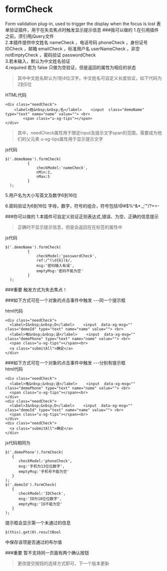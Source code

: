 # formCheck
Form validation plug-in, used to trigger the display when the focus is lost
表单验证插件，用于在失去焦点时触发显示提示信息
###我可以做的
1.在引用插件之前，须引用jQuery文件  
2.本插件提供中文姓名 nameCheck ，电话号码 phoneCheck ，身份证号 IDCheck ，邮箱 emailCheck ，标准用户名 userNameCheck ，非空 notEmptyCheck ，密码验证 passwordCheck   
3.若未输入，默认为中文姓名验证   
4.required 若为 false 只做为空验证，但是返回的属性为相应的状态

>其中中文姓名默认为1到4位汉字。中文姓名可自定义长度验证，如下代码为2到5位  


HTML代码
```
<div class="needCheck">
	<label>姓&nbsp;&nbsp;名</label>    <input  class="demoName" type="text" name="name" value=""> <br>
        <span class="u-xg-tips"></span>
</div>
```

>其中，needCheck属性用于限定input及提示文字span的范围，需要成为他们的父元素
>u-xg-tips属性用于显示提示文字  


js代码
```
$('.demoName').formCheck(
          {
              checkModel:'nameCheck',
              nMin:2,
              nMax:5
          }
  );
```

5.用户名为大小写英文及数字6到16位

6.密码验证为6到16位 字母，数字，符号的组合，符号包括!@#$%^&*.,;'"/?+=-

###你可以做的
1.本插件可自定义验证正则表达式,错误、为空、正确的信息提示
>正确时不显示提示信息，但是会返回在在标签的属性中

js代码
```
$('.demoName').formCheck(
          {
              checkModel:'passwordCheck',
              ref:/^(\d{6})$/,
              msg:'密码输入有误',
              emptyMsg:'密码不能为空'
          }
  );
```

###重要
触发方式为失去焦点！

###如下方式可在一个对象的点击事件中触发 ---同一个提示框 

html代码
```
<div class="needCheck">
  <label>I&nbsp;&nbsp;D</label>    <input  data-xg-msg="" class="demoId" type="text" name="name" value=""> <br>
  <label>电&nbsp;&nbsp;话</label>    <input  data-xg-msg="" class="demoPhone" type="text" name="name" value=""> <br>
  <span class="u-xg-tips"></span><br>
  <a class="submitAll">确定</a>
</div>
```

###如下方式可在一个对象的点击事件中触发 ---分别有提示框   
html代码
```
<div class="needCheck">
  <label>电&nbsp;&nbsp;话</label>    <input  data-xg-msg="" class="demoPhone" type="text" name="name" value=""> <br>
  <span class="u-xg-tips"></span><br>
</div>
<div class="needCheck">
  <label>I&nbsp;&nbsp;D</label>    <input  data-xg-msg="" class="demoId" type="text" name="name" value=""> <br>
  <span class="u-xg-tips"></span><br>
</div>
<div class="needCheck">
  <a class="submitAll">确定</a>
</div>
```
js代码相同为  

```
$('.demoPhone').formCheck(
   {
      checkModel:'phoneCheck',
      msg:'手机为13位位数字',
      emptyMsg:'手机号不能为空'
   }
);
$('.demoId').formCheck(
   {
      checkModel:'IDCheck',
      msg:'ID为18位位数字',
      emptyMsg:'ID不能为空'
   }
);
```

提示框会显示第一个未通过的信息  

```
$(this).get(0).resultBool
```
中保存该项是否通过的布尔值

###重要
暂不支持同一页面有两个确认按钮
>更改提交按钮的选择方式即可，下一个版本更新

